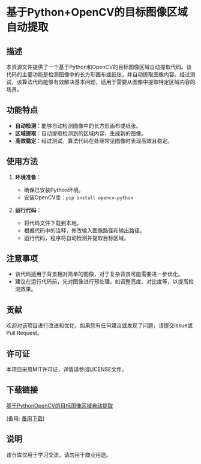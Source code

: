 # 基于Python+OpenCV的目标图像区域自动提取

## 描述

本资源文件提供了一个基于Python和OpenCV的目标图像区域自动提取代码。该代码的主要功能是检测图像中的长方形画布或纸张，并自动提取图像内容。经过测试，该算法代码能够有效解决基本问题，适用于需要从图像中提取特定区域内容的场景。

## 功能特点

- **自动检测**：能够自动检测图像中的长方形画布或纸张。
- **区域提取**：自动提取检测到的区域内容，生成新的图像。
- **高效稳定**：经过测试，算法代码在处理常见图像时表现高效且稳定。

## 使用方法

1. **环境准备**：
   - 确保已安装Python环境。
   - 安装OpenCV库：`pip install opencv-python`

2. **运行代码**：
   - 将代码文件下载到本地。
   - 根据代码中的注释，修改输入图像路径和输出路径。
   - 运行代码，程序将自动检测并提取目标区域。

## 注意事项

- 该代码适用于背景相对简单的图像，对于复杂背景可能需要进一步优化。
- 建议在运行代码前，先对图像进行预处理，如调整亮度、对比度等，以提高检测效果。

## 贡献

欢迎对该项目进行改进和优化，如果您有任何建议或发现了问题，请提交Issue或Pull Request。

## 许可证

本项目采用MIT许可证，详情请参阅LICENSE文件。

## 下载链接
[基于PythonOpenCV的目标图像区域自动提取](https://pan.quark.cn/s/6676c5d6be3e) 

(备用: [备用下载](https://pan.baidu.com/s/1hYFSMaMB9Jxm2bJ-9D573A?pwd=1234))

## 说明

该仓库仅用于学习交流，请勿用于商业用途。
